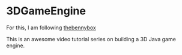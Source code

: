 3DGameEngine
============

For this, I am following [thebennybox](https://www.youtube.com/playlist?list=PLEETnX-uPtBXP_B2yupUKlflXBznWIlL5)


This is an awesome video tutorial series on building a 3D Java game engine.

